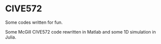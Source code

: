 # CIVE572

Some codes written for fun.

Some McGill CIVE572 code rewritten in Matlab and some 1D simulation in Julia.
